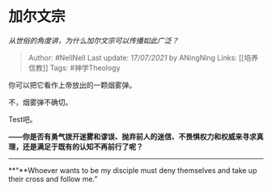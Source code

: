 # 加尔文宗
*从世俗的角度讲，为什么加尔文宗可以传播如此广泛？*

> Author: #NellNell 
Last update: *17/07/2021* by ANingNing
Links: [[培养信教]]
Tags: #神学Theology 

你可以把它看作上帝放出的一颗烟雾弹。

不，烟雾弹不确切。

Test吧。

**——你是否有勇气拨开迷雾和谬误、抛弃前人的迷信、不畏惧权力和权威来寻求真理，还是满足于既有的认知不再前行了呢？**

---

**“**Whoever wants to be my disciple must deny themselves and take up their cross and follow me.”

  
